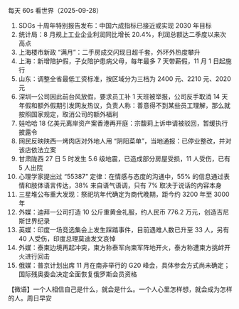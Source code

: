 每天 60s 看世界（2025-09-28）

1. SDGs 十周年特别报告发布：中国六成指标已接近或实现 2030 年目标
2. 统计局：8 月规上工业企业利润同比增长 20.4%，利润总额达二季度以来次高点
3. 上海楼市新政 “满月”：二手房成交闪现日超千套，外环外热度攀升
4. 上海：新增陪护假，子女陪护患病父母，每年最多 7 天带薪假，11 月 1 日起施行
5. 山东：调整全省最低工资标准，按区域分为三档为 2400 元、2210 元、2020 元
6. 深圳一公司因此前台风放假，要求员工补 1 天班被举报，公司反手取消 14 天年假和额外假期引发网友热议，负责人称：善意得不到某些员工理解，那么就按照国家规定，取消公司的额外福利
7. 娃哈哈 18 亿美元离岸资产案香港再开庭：宗馥莉上诉申请被驳回，暂缓执行披露令
8. 网民反映陕西一烤肉店对外地人用 “阴阳菜单”，当地通报：已停业整改，并对该店依法立案
9. 甘肃陇西 27 日 5 时发生 5.6 级地震，已造成部分房屋受损，11 人受伤，已有 5 人出院
10. 心理学家提出过 “55387” 定律：在情感与态度的沟通中，55% 的信息通过表情和肢体语言传达，38% 来自语气语调，只有 7% 取决于说话的内容本身
11. 三星堆公布重大发现：祭祀坑年代确定为商代晚期，距今约 3200 年至 3000 年
12. 外媒：迪拜一公司打造 10 公斤重黄金礼服，约人民币 776.2 万元，创造吉尼斯世界纪录
13. 英媒：印度一场竞选集会上发生踩踏事件，目前遇难人数已升至 33 人，另有 40 人受伤，印度总理莫迪发文哀悼
14. 外媒：泰柬边境再起冲突，柬方称泰军向柬军阵地开火，泰方称遭柬方挑衅开火进行回击
15. 俄媒：普京计划出席 11 月在南非举行的 G20 峰会，具体参会方式尚未确定；国际残奥委会决定全面恢复俄罗斯会员资格

【微语】一个人相信自己是什么，就会是什么。一个人心里怎样想，就会成为怎样的人。周日早安